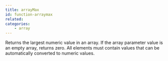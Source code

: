 ```yaml
---
title: arrayMax
id: function-arraymax
related:
categories:
    - array
---
```


Returns the largest numeric value in an array. If the array
        parameter value is an empty array, returns zero.
        All elements must contain values that can be automatically
        converted to numeric values.